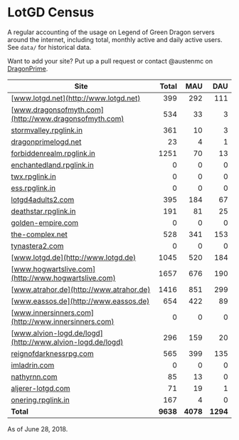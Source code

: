 # LotGD Census
A regular accounting of the usage on Legend of Green Dragon servers around the internet, including total, monthly active and daily active users. See `data/` for historical data.

Want to add your site? Put up a pull request or contact @austenmc on [DragonPrime](http://dragonprime.net).


Site | Total | MAU | DAU
--- | ---:| ---:| ---:
[www.lotgd.net](http://www.lotgd.net)|399|292|111
[www.dragonsofmyth.com](http://www.dragonsofmyth.com)|534|33|3
[stormvalley.rpglink.in](http://stormvalley.rpglink.in)|361|10|3
[dragonprimelogd.net](http://dragonprimelogd.net)|23|4|1
[forbiddenrealm.rpglink.in](http://forbiddenrealm.rpglink.in)|1251|70|13
[enchantedland.rpglink.in](http://enchantedland.rpglink.in)|0|0|0
[twx.rpglink.in](http://twx.rpglink.in)|0|0|0
[ess.rpglink.in](http://ess.rpglink.in)|0|0|0
[lotgd4adults2.com](http://lotgd4adults2.com)|395|184|67
[deathstar.rpglink.in](http://deathstar.rpglink.in)|191|81|25
[golden-empire.com](http://golden-empire.com)|0|0|0
[the-complex.net](http://the-complex.net)|528|341|153
[tynastera2.com](http://tynastera2.com)|0|0|0
[www.lotgd.de](http://www.lotgd.de)|1045|520|184
[www.hogwartslive.com](http://www.hogwartslive.com)|1657|676|190
[www.atrahor.de](http://www.atrahor.de)|1416|851|299
[www.eassos.de](http://www.eassos.de)|654|422|89
[www.innersinners.com](http://www.innersinners.com)|0|0|0
[www.alvion-logd.de/logd](http://www.alvion-logd.de/logd)|296|159|20
[reignofdarknessrpg.com](http://reignofdarknessrpg.com)|565|399|135
[imladrin.com](http://imladrin.com)|0|0|0
[nathyrnn.com](http://nathyrnn.com)|85|13|0
[aljerer-lotgd.com](http://aljerer-lotgd.com)|71|19|1
[onering.rpglink.in](http://onering.rpglink.in)|167|4|0
**Total**|**9638**|**4078**|**1294**

As of June 28, 2018.
